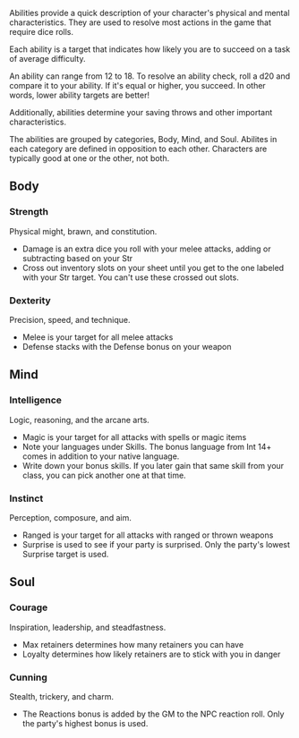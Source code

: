 Abilities provide a quick description of your character's physical and mental characteristics. They are used to resolve most actions in the game that require dice rolls.

Each ability is a target that indicates how likely you are to succeed on a task of average difficulty. 

An ability can range from 12 to 18. To resolve an ability check, roll a d20 and compare it to your ability. If it's equal or higher, you succeed. In other words, lower ability targets are better!

Additionally, abilities determine your saving throws and other important characteristics.

The abilities are grouped by categories, Body, Mind, and Soul. Abilites in each category are defined in opposition to each other. Characters are typically good at one or the other, not both.

<!--raw-typst 
#import "@preview/tablem:0.1.0": tablem
#let fill = (_, y) => if calc.odd(y) { rgb("EAF2F5") }

#let abilityTable = tablem.with(
  render: (columns: auto, ..args) => {
    table(
      columns: (auto, 1fr, 1fr, 1fr),
      fill: fill,
      ..args,
    )
  }
)

#let intTable = tablem.with(
  render: (columns: auto, ..args) => {
    table(
      columns: (auto, auto, auto, 1fr),
      fill: fill,
      ..args,
    )
  }
)

#let cunTable = tablem.with(
  render: (columns: auto, ..args) => {
    table(
      columns: (auto, 1fr, 1fr),
      fill: fill,
      ..args,
    )
  }
)
-->
<!--raw-typst #colbreak() -->

## Body
### Strength 
Physical might, brawn, and constitution.

- Damage is an extra dice you roll with your melee attacks, adding or subtracting based on your Str
- Cross out inventory slots on your sheet until you get to the one labeled with your Str target. You can't use these crossed out slots.

<!--raw-typst 
#abilityTable[
| *Target* | *Save*         | *Damage*      | *Slots* |
| ------- | ------------ | ------------  | ------- |
| 18      | 14           | -1d4          | 7       |
| 17      | 13           | -1d3          | 8       |
| 16      | 12           | -1d2          | 9       |
| 15      | 11           | -             | 10      |
| 14      | 10           | 1d2           | 11      |
| 13      | 9            | 1d3           | 12      |
| 12      | 8            | 1d4           | 13      |
]-->


### Dexterity
Precision, speed, and technique.

- Melee is your target for all melee attacks
- Defense stacks with the Defense bonus on your weapon

<!--raw-typst 
#abilityTable[
| *Target* | *Save* | *Melee* | *Defense* |
| ------- | ------------ | ------------ | ------------- |
| 18      | 17           | 13           | -3            |
| 17      | 16           | 12           | -2            |
| 16      | 15           | 11           | -1            |
| 15      | 14           | 10           | +0            |
| 14      | 13           | 9            | +1            |
| 13      | 12           | 8            | +2            |
| 12      | 11           | 7            | +3            |
]-->


<!--raw-typst #colbreak() -->

## Mind

### Intelligence 
Logic, reasoning, and the arcane arts.

- Magic is your target for all attacks with spells or magic items
- Note your languages under Skills. The bonus language from Int 14+ comes in addition to your native language.
- Write down your bonus skills. If you later gain that same skill from your class, you can pick another one at that time.

<!--raw-typst 
#intTable[
| *Target*   | *Save*       | *Magic*      | *Skills*                            |
| ------- | ------------ | ------------ | ------------------------------------|
| 18      | 16           | 13           | Apprentice Language (native)        |
| 17      | 15           | 12           | Journeyman Language (native)        |
| 16      | 14           | 11           | Expert Language (native)            |
| 15      | 13           | 10           | Master Language (native)            |
| 14      | 12           | 9            | Journeyman Language (any), +1 bonus |
| 13      | 11           | 8            | Expert Language (any), +2 bonus     |
| 12      | 10           | 7            | Master Language (any), +3 bonus     |
]-->

### Instinct
Perception, composure, and aim.

- Ranged is your target for all attacks with ranged or thrown weapons
- Surprise is used to see if your party is surprised. Only the party's lowest Surprise target is used.

<!--raw-typst 
#abilityTable[
| *Target* | *Save* | *Ranged* | *Surprise* |
| ------- | ------------ | ------------- | --------------- |
| 18      | 15           | 13            | 17              |
| 17      | 14           | 12            | 16              |
| 16      | 13           | 11            | 15              |
| 15      | 12           | 10            | 14              |
| 14      | 11           | 9             | 13              |
| 13      | 10           | 8             | 12              |
| 12      | 9            | 7             | 11              |
]-->

<!--raw-typst #colbreak() -->

## Soul
### Courage
Inspiration, leadership, and steadfastness.

- Max retainers determines how many retainers you can have
- Loyalty determines how likely retainers are to stick with you in danger

<!--raw-typst 
#abilityTable[
| *Target* | *Save* | *Max retainers* | *Loyalty* |
| ------- | ------------ | ------------- | ------- |
| 18      | 15           | 1             | 4       |
| 17      | 14           | 2             | 5       |
| 16      | 13           | 3             | 6       |
| 15      | 12           | 4             | 7       |
| 14      | 11           | 5             | 8       |
| 13      | 10           | 6             | 9       |
| 12      | 9            | 7             | 10      |
]-->

### Cunning
Stealth, trickery, and charm.

- The Reactions bonus is added by the GM to the NPC reaction roll. Only the party's highest bonus is used.

<!--raw-typst 
#cunTable[
| *Target* | *Save* | *Reactions* |
| ------- | ------------ | ------------- |
| 18      | 15           | -1d4            |
| 17      | 14           | -1d3            |
| 16      | 13           | -1d2            |
| 15      | 12           | -               |
| 14      | 11           | +1d2            |
| 13      | 10           | +1d3            |
| 12      | 9            | +1d4            |
]-->

